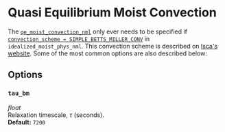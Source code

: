 # Quasi Equilibrium Moist Convection
The [`qe_moist_convection_nml`](https://github.com/ExeClim/Isca/blob/master/src/atmos_param/qe_moist_convection/qe_moist_convection.F90) 
only ever needs to be specified if 
[`convection_scheme = SIMPLE_BETTS_MILLER_CONV`](../main/idealized_moist_physics.md#convection_scheme) in 
`idealized_moist_phys_nml`.
This convection scheme is described on [Isca's website](https://execlim.github.io/Isca/modules/convection_simple_betts_miller.html).
Some of the most common options are also described below:

## Options
### `tau_bm`
*float*</br> Relaxation timescale, $\tau$ (seconds).</br>
**Default:** `7200`

